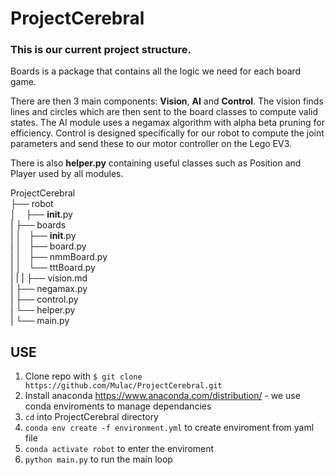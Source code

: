 # ProjectCerebral

### This is our current project structure.

Boards is a package that contains all the logic we need for each board game.

There are then 3 main components: **Vision**, **AI** and **Control**.
The vision finds lines and circles which are then sent to the board classes to compute valid states.
The AI module uses a negamax algorithm with alpha beta pruning for efficiency.
Control is designed specifically for our robot to compute the joint parameters and send these to our motor controller on the Lego EV3.

There is also **helper.py** containing useful classes such as Position and Player used by all modules.

ProjectCerebral<br>
├── robot<br>
│    ├── __init__.py<br>
|    ├── boards<br>
|    │    ├── __init__.py<br>
|    │    ├── board.py<br>
|    │    ├── nmmBoard.py<br>
|    │    └── tttBoard.py<br>
|    |
|    ├── vision.md<br>
|    ├── negamax.py<br>
|    ├── control.py<br>
|    └── helper.py<br>
|
└── main.py<br>


## USE
 1. Clone repo with `$ git clone https://github.com/Mulac/ProjectCerebral.git`
 2. Install anaconda https://www.anaconda.com/distribution/ - we use conda enviroments to manage dependancies
 3. `cd` into ProjectCerebral directory
 4. `conda env create -f environment.yml` to create enviroment from yaml file
 5. `conda activate robot` to enter the enviroment
 6. `python main.py` to run the main loop

